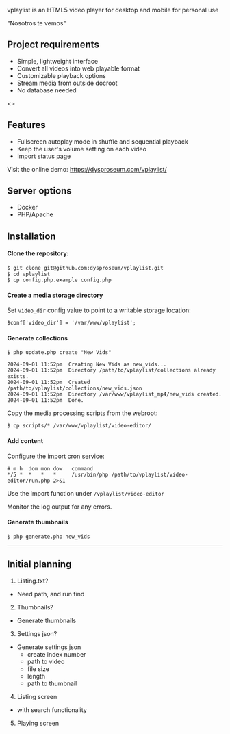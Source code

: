 vplaylist is an HTML5 video player for desktop and mobile for personal use

"Nosotros te vemos"

## Project requirements
- Simple, lightweight interface
- Convert all videos into web playable format
- Customizable playback options
- Stream media from outside docroot
- No database needed

<<Screenshots>>

## Features

* Fullscreen autoplay mode in shuffle and sequential playback
* Keep the user's volume setting on each video
* Import status page

Visit the online demo: https://dysproseum.com/vplaylist/

## Server options
- Docker
- PHP/Apache

## Installation

#### Clone the repository:

````
$ git clone git@github.com:dysproseum/vplaylist.git
$ cd vplaylist
$ cp config.php.example config.php
````

#### Create a media storage directory

Set `video_dir` config value to point to a writable storage location:

````
$conf['video_dir'] = '/var/www/vplaylist';
````


#### Generate collections

````
$ php update.php create "New Vids"

2024-09-01 11:52pm  Creating New Vids as new_vids...
2024-09-01 11:52pm  Directory /path/to/vplaylist/collections already exists.
2024-09-01 11:52pm  Created /path/to/vplaylist/collections/new_vids.json
2024-09-01 11:52pm  Directory /var/www/vplaylist_mp4/new_vids created.
2024-09-01 11:52pm  Done.
````

Copy the media processing scripts from the webroot:

````
$ cp scripts/* /var/www/vplaylist/video-editor/
````

#### Add content

Configure the import cron service:

````
# m h  dom mon dow   command
*/5 *  *   *   *     /usr/bin/php /path/to/vplaylist/video-editor/run.php 2>&1
````

Use the import function under `/vplaylist/video-editor`

Monitor the log output for any errors.

#### Generate thumbnails

````
$ php generate.php new_vids
````

---

## Initial planning

1. Listing.txt?
- Need path, and run find

2. Thumbnails?
- Generate thumbnails

3. Settings json?

- Generate settings json
  - create index number
  - path to video
  - file size
  - length
  - path to thumbnail

4. Listing screen
- with search functionality
5. Playing screen
